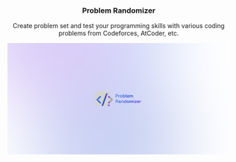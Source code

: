 <h3 align="center">Problem Randomizer</h1>

<p align="center">Create problem set and test your programming skills with various coding problems from Codeforces, AtCoder, etc.</p>

![](https://raw.githubusercontent.com/problem-randomizer/.github/main/profile/images/banner.png)
